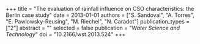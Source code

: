+++
title = "The evaluation of rainfall influence on CSO characteristics: the Berlin case study"
date = 2013-01-01
authors = ["S. Sandoval", "A. Torres", "E. Pawlowsky-Reusing", "M. Riechel", "N. Caradot"]
publication_types = ["2"]
abstract = ""
selected = false
publication = "*Water Science and Technology*"
doi = "10.2166/wst.2013.524"
+++


